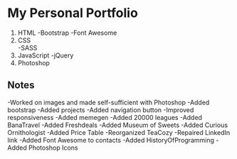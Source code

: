 # My Personal Portfolio

1. HTML
   -Bootstrap
   -Font Awesome
2. CSS  
   -SASS
3. JavaScript
   -jQuery
4. Photoshop

## Notes

-Worked on images and made self-sufficient with Photoshop
-Added bootstrap
-Added projects
-Added navigation button
-Improved responsiveness
-Added memegen
-Added 20000 leagues
-Added BanaTravel
-Added Freshdeals
-Added Museum of Sweets
-Added Curious Ornithologist
-Added Price Table
-Reorganized TeaCozy
-Repaired LinkedIn link
-Added Font Awesome to contacts
-Added HistoryOfProgramming
-Added Photoshop Icons
